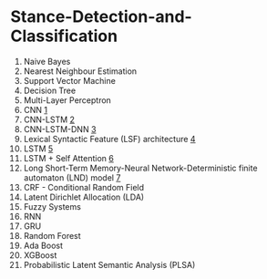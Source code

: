 # Stance-Detection-and-Classification

1. Naive Bayes
2. Nearest Neighbour Estimation
3. Support Vector Machine
4. Decision Tree
5. Multi-Layer Perceptron
6. CNN [1](https://ieeexplore.ieee.org/document/8851136)
7. CNN-LSTM [2](https://ieeexplore.ieee.org/document/9178321)
8. CNN-LSTM-DNN [3](https://ieeexplore.ieee.org/document/9178321)
9. Lexical Syntactic Feature (LSF) architecture [4](https://www.computer.org/csdl/proceedings-article/passat-socialcom/2012/06406271/12OmNzcxZbe)
10. LSTM [5](https://www.mitpressjournals.org/doi/abs/10.1162/neco.1997.9.8.1735)
11. LSTM + Self Attention [6](https://arxiv.org/ftp/arxiv/papers/2006/2006.15585.pdf)
12. Long Short-Term Memory-Neural Network-Deterministic finite automaton (LND) model [7](https://ieeexplore.ieee.org/document/8757714)
13. CRF - Conditional Random Field
14. Latent Dirichlet Allocation (LDA)
15. Fuzzy Systems
16. RNN
17. GRU
18. Random Forest
19. Ada Boost
20. XGBoost
21. Probabilistic Latent Semantic Analysis (PLSA)
